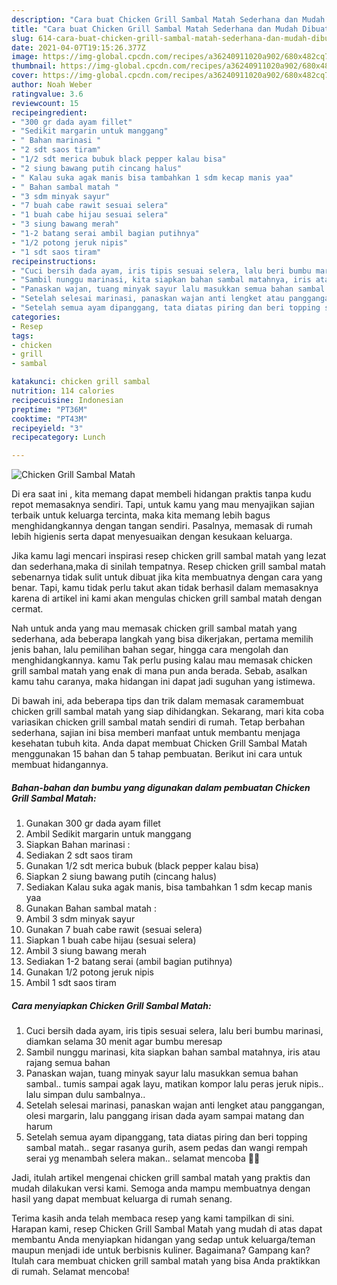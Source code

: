 ```yaml
---
description: "Cara buat Chicken Grill Sambal Matah Sederhana dan Mudah Dibuat"
title: "Cara buat Chicken Grill Sambal Matah Sederhana dan Mudah Dibuat"
slug: 614-cara-buat-chicken-grill-sambal-matah-sederhana-dan-mudah-dibuat
date: 2021-04-07T19:15:26.377Z
image: https://img-global.cpcdn.com/recipes/a36240911020a902/680x482cq70/chicken-grill-sambal-matah-foto-resep-utama.jpg
thumbnail: https://img-global.cpcdn.com/recipes/a36240911020a902/680x482cq70/chicken-grill-sambal-matah-foto-resep-utama.jpg
cover: https://img-global.cpcdn.com/recipes/a36240911020a902/680x482cq70/chicken-grill-sambal-matah-foto-resep-utama.jpg
author: Noah Weber
ratingvalue: 3.6
reviewcount: 15
recipeingredient:
- "300 gr dada ayam fillet"
- "Sedikit margarin untuk manggang"
- " Bahan marinasi "
- "2 sdt saos tiram"
- "1/2 sdt merica bubuk black pepper kalau bisa"
- "2 siung bawang putih cincang halus"
- " Kalau suka agak manis bisa tambahkan 1 sdm kecap manis yaa"
- " Bahan sambal matah "
- "3 sdm minyak sayur"
- "7 buah cabe rawit sesuai selera"
- "1 buah cabe hijau sesuai selera"
- "3 siung bawang merah"
- "1-2 batang serai ambil bagian putihnya"
- "1/2 potong jeruk nipis"
- "1 sdt saos tiram"
recipeinstructions:
- "Cuci bersih dada ayam, iris tipis sesuai selera, lalu beri bumbu marinasi, diamkan selama 30 menit agar bumbu meresap"
- "Sambil nunggu marinasi, kita siapkan bahan sambal matahnya, iris atau rajang semua bahan"
- "Panaskan wajan, tuang minyak sayur lalu masukkan semua bahan sambal.. tumis sampai agak layu, matikan kompor lalu peras jeruk nipis.. lalu simpan dulu sambalnya.."
- "Setelah selesai marinasi, panaskan wajan anti lengket atau panggangan, olesi margarin, lalu panggang irisan dada ayam sampai matang dan harum"
- "Setelah semua ayam dipanggang, tata diatas piring dan beri topping sambal matah.. segar rasanya gurih, asem pedas dan wangi rempah serai yg menambah selera makan.. selamat mencoba 🥰😉"
categories:
- Resep
tags:
- chicken
- grill
- sambal

katakunci: chicken grill sambal 
nutrition: 114 calories
recipecuisine: Indonesian
preptime: "PT36M"
cooktime: "PT43M"
recipeyield: "3"
recipecategory: Lunch

---
```



![Chicken Grill Sambal Matah](https://img-global.cpcdn.com/recipes/a36240911020a902/680x482cq70/chicken-grill-sambal-matah-foto-resep-utama.jpg)

Di era  saat ini , kita memang dapat membeli hidangan praktis tanpa kudu repot memasaknya sendiri. Tapi, untuk kamu yang mau menyajikan sajian terbaik untuk keluarga tercinta, maka kita memang lebih bagus menghidangkannya dengan tangan sendiri. Pasalnya, memasak di rumah lebih higienis serta dapat menyesuaikan dengan kesukaan keluarga.

Jika kamu lagi mencari inspirasi resep chicken grill sambal matah yang lezat dan sederhana,maka di sinilah tempatnya. Resep chicken grill sambal matah  sebenarnya tidak sulit untuk dibuat jika kita membuatnya dengan cara yang benar. Tapi, kamu tidak perlu takut akan tidak berhasil dalam memasaknya 
karena di artikel ini kami akan mengulas chicken grill sambal matah dengan cermat.  



Nah untuk anda yang mau memasak chicken grill sambal matah yang sederhana, ada beberapa langkah yang bisa dikerjakan, pertama memilih jenis bahan, lalu pemilihan bahan segar, hingga cara mengolah dan menghidangkannya. kamu Tak perlu pusing kalau mau memasak chicken grill sambal matah yang enak di mana pun anda berada. Sebab, asalkan kamu  tahu caranya, maka hidangan ini dapat jadi suguhan yang istimewa.

Di bawah ini, ada beberapa tips dan trik dalam memasak caramembuat chicken grill sambal matah yang siap dihidangkan. Sekarang, mari kita coba variasikan chicken grill sambal matah sendiri di rumah. Tetap berbahan sederhana, sajian ini bisa memberi manfaat untuk membantu menjaga kesehatan tubuh kita. Anda dapat membuat Chicken Grill Sambal Matah menggunakan 15 bahan dan 5 tahap pembuatan. Berikut ini cara untuk membuat hidangannya.

<!--inarticleads1-->

##### Bahan-bahan dan bumbu yang digunakan dalam pembuatan Chicken Grill Sambal Matah:

1. Gunakan 300 gr dada ayam fillet
1. Ambil Sedikit margarin untuk manggang
1. Siapkan  Bahan marinasi :
1. Sediakan 2 sdt saos tiram
1. Gunakan 1/2 sdt merica bubuk (black pepper kalau bisa)
1. Siapkan 2 siung bawang putih (cincang halus)
1. Sediakan  Kalau suka agak manis, bisa tambahkan 1 sdm kecap manis yaa
1. Gunakan  Bahan sambal matah :
1. Ambil 3 sdm minyak sayur
1. Gunakan 7 buah cabe rawit (sesuai selera)
1. Siapkan 1 buah cabe hijau (sesuai selera)
1. Ambil 3 siung bawang merah
1. Sediakan 1-2 batang serai (ambil bagian putihnya)
1. Gunakan 1/2 potong jeruk nipis
1. Ambil 1 sdt saos tiram




<!--inarticleads2-->

##### Cara menyiapkan Chicken Grill Sambal Matah:

1. Cuci bersih dada ayam, iris tipis sesuai selera, lalu beri bumbu marinasi, diamkan selama 30 menit agar bumbu meresap
1. Sambil nunggu marinasi, kita siapkan bahan sambal matahnya, iris atau rajang semua bahan
1. Panaskan wajan, tuang minyak sayur lalu masukkan semua bahan sambal.. tumis sampai agak layu, matikan kompor lalu peras jeruk nipis.. lalu simpan dulu sambalnya..
1. Setelah selesai marinasi, panaskan wajan anti lengket atau panggangan, olesi margarin, lalu panggang irisan dada ayam sampai matang dan harum
1. Setelah semua ayam dipanggang, tata diatas piring dan beri topping sambal matah.. segar rasanya gurih, asem pedas dan wangi rempah serai yg menambah selera makan.. selamat mencoba 🥰😉




Jadi, itulah artikel mengenai  chicken grill sambal matah  yang praktis dan mudah dilakukan versi kami. Semoga anda mampu membuatnya dengan hasil yang dapat membuat keluarga di rumah senang. 

Terima kasih anda telah membaca resep yang kami tampilkan di sini. Harapan kami, resep  Chicken Grill Sambal Matah yang mudah di atas dapat membantu Anda menyiapkan hidangan yang sedap untuk keluarga/teman maupun menjadi ide untuk berbisnis kuliner. Bagaimana? Gampang kan? Itulah cara membuat chicken grill sambal matah yang bisa Anda praktikkan di rumah. Selamat mencoba!

